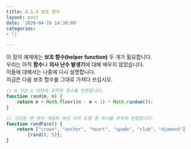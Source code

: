 ```yaml
---
title: 4.1.4 보조 함수
layout: post
date: '2020-04-19 14:30:00'
categories:
- lj

---
```


이 장의 예제에는 **보조 함수(helper function)** 두 개가 필요합니다.  
우리는 아직 **함수**나 **의사 난수 발생기**에 대해 배우지 않았습니다.  
이들에 대해서는 나중에 다시 설명합니다.  
지금은 다음 보조 함수를 그대로 가져다 쓰십시오.

```javascript
// m 이상 n 이하의 무작위 정수를 반환합니다.
function rand(m, n) {
	return m + Math.floor((n - m + 1) * Math.random());
}

// 크라운 앤 앵커 게임의 여섯 가지 도형 중 하나를 무작위 반환합니다.
function randFace() {
	return ["crown", "anchor", "heart", "spade", "club", "diamond"]
		[rand(0, 5)];
}
```